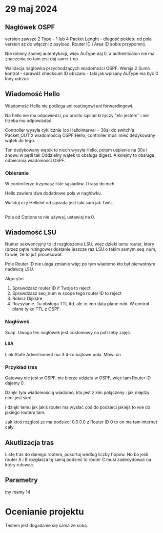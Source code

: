 # 29 maj 2024
## Nagłówek OSPF

version zawsze 2
Type - 1 lub 4
Packet Lenght - długość pokietu od pola version az do włączni z payload.
Router ID i Area ID sobie przypomnij.

Nie robimy żadnej autentykacji, więc AuType daj 0, a authenticaion nie ma znaczenia co tam jest daj same `1` np.

Walidacja nagłówka przychodzących wiadomości OSPF.
Wersja 2
Suma kontrol - sprawdź checksum
ID obszaru - taki jak wpisany
AuType ma być 0
Inny odrzuć

## Wiadomość Hello

Wiadomość Hello nie podlega ani routingowi ani forwardingowi. 

Na hello nie ma odpowiedzi, po prostu sąsiad krzyczy "elo jestem" i nie trzeba mu odpowiadać.

Controller wysyła cyklicznie (co HelloInterval = 30s) do switch'a Packet_OUT z wiadomością OSPF:Hello, controller musi mieć dedykowany wątek do tego.

Ten dedykowany wątek to niech wysyła Hello, potem uśpienie na 30s i znowu w pętli tak
Oddzielny wątek to obsługa digest.
A kolejny to obsługa odbierania wiadomości OSPF.

### Obieranie 
W controllerze trzymasz liste sąsiadów. I trasy do nich.

Hello zawiera dwa dodatkowe pola w nagłówku.

Waliduj czy HelloInt od sąsiada jest taki sam jak Twój.

## 
Pola od Options to nie używaj, ustawiaj na 0.

## Wiadomość LSU

Numer sekwencyjny to id rozgłoszenia LSU, więc dzieki temu router, który (przez pętle rutingowe) dostanie jeszcze raz LSU o takim samym seq_num, to wie, że to już procesował.

Pole Router ID nie ulega zmianie więc po tym wiadomo kto był pierwotnym nadawcą LSU.

Algorytm

1. Sprawdzasz router ID if Twoje to reject
2. Sprawdzasz seq_num w scope tego router ID to reject
3. Robisz Dijkstre 
4. Rozsyłanie. Tu obsługa TTL itd. ale to imo data plane robi. W control plane tylko TTL z OSPF.

### Nagłówek
Scap. Uwaga ten nagłówek jest customowy na potrzeby zajęć.

#### LSA
Link State Advertisment ma 3 4-ro bajtowe pola. Mówi on 

### Przykład tras
Gateway nie jest w OSPF, nie bierze udziału w OSPF, więc tam Router ID dajemy 0.

Dzięki tym wiadomością wiadomo, kto jest z kim połączony i jak między nimi jest sieć.

I dzięki temu jak jakiś router ma wysłać coś do podsieci jakiejś to wie do jakiego routera tam.

Jak ktoś rozglosi ze ma podsieci 0.0.0.0 z Router ID 0 to on ma tam internet cały.

## Akutlizacja tras
Listę tras do danego routera, posortuj według liczby hopów. No bo jeśli router A i B rozgłasza tę samą podsieć to router C musi zadecydować na który rutować.

## Parametry
my mamy 14

# Ocenianie projektu

Testem jest dogadanie się sama ze sobą.
